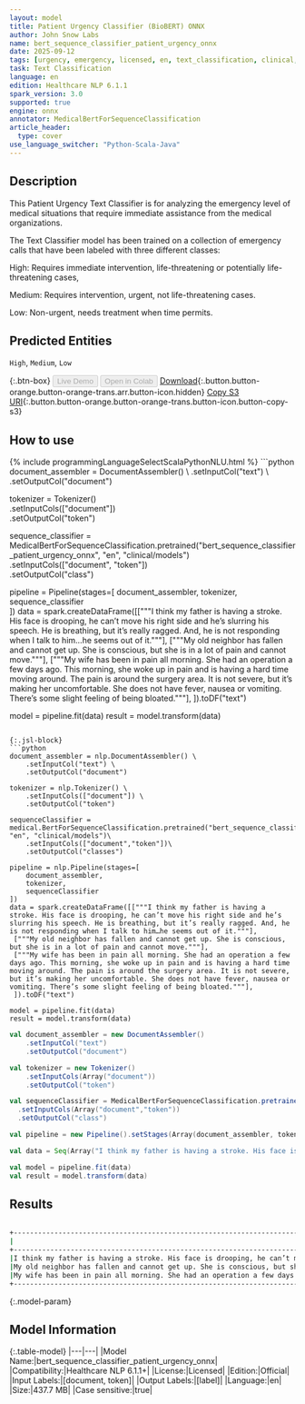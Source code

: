 ```yaml
---
layout: model
title: Patient Urgency Classifier (BioBERT) ONNX
author: John Snow Labs
name: bert_sequence_classifier_patient_urgency_onnx
date: 2025-09-12
tags: [urgency, emergency, licensed, en, text_classification, clinical, onnx]
task: Text Classification
language: en
edition: Healthcare NLP 6.1.1
spark_version: 3.0
supported: true
engine: onnx
annotator: MedicalBertForSequenceClassification
article_header:
  type: cover
use_language_switcher: "Python-Scala-Java"
---
```


## Description

This Patient Urgency Text Classifier is for analyzing the emergency level of medical situations that require immediate assistance from the medical organizations.

The Text Classifier model has been trained on a collection of emergency calls that have been labeled with three different classes:

High: Requires immediate intervention, life-threatening or potentially life-threatening cases,

Medium: Requires intervention, urgent, not life-threatening cases.

Low: Non-urgent, needs treatment when time permits.

## Predicted Entities

`High`, `Medium`, `Low`

{:.btn-box}
<button class="button button-orange" disabled>Live Demo</button>
<button class="button button-orange" disabled>Open in Colab</button>
[Download](https://s3.amazonaws.com/auxdata.johnsnowlabs.com/clinical/models/bert_sequence_classifier_patient_urgency_onnx_en_6.1.1_3.0_1757684339443.zip){:.button.button-orange.button-orange-trans.arr.button-icon.hidden}
[Copy S3 URI](s3://auxdata.johnsnowlabs.com/clinical/models/bert_sequence_classifier_patient_urgency_onnx_en_6.1.1_3.0_1757684339443.zip){:.button.button-orange.button-orange-trans.button-icon.button-copy-s3}

## How to use



<div class="tabs-box" markdown="1">
{% include programmingLanguageSelectScalaPythonNLU.html %}
```python
document_assembler = DocumentAssembler() \
    .setInputCol("text") \
    .setOutputCol("document")

tokenizer = Tokenizer() \
    .setInputCols(["document"]) \
    .setOutputCol("token")

sequence_classifier = MedicalBertForSequenceClassification.pretrained("bert_sequence_classifier_patient_urgency_onnx", "en", "clinical/models")\
  .setInputCols(["document", "token"])\
  .setOutputCol("class")

pipeline = Pipeline(stages=[
    document_assembler, 
    tokenizer,
    sequence_classifier    
])
data = spark.createDataFrame([["""I think my father is having a stroke. His face is drooping, he can’t move his right side and he’s slurring his speech. He is breathing, but it’s really ragged. And, he is not responding when I talk to him…he seems out of it."""], 
 ["""My old neighbor has fallen and cannot get up. She is conscious, but she is in a lot of pain and cannot move."""],
 ["""My wife has been in pain all morning. She had an operation a few days ago. This morning, she woke up in pain and is having a hard time moving around. The pain is around the surgery area. It is not severe, but it’s making her uncomfortable. She does not have fever, nausea or vomiting. There’s some slight feeling of being bloated."""],
 ]).toDF("text")

model = pipeline.fit(data)
result = model.transform(data)
```

{:.jsl-block}
```python
document_assembler = nlp.DocumentAssembler() \
    .setInputCol("text") \
    .setOutputCol("document")

tokenizer = nlp.Tokenizer() \
    .setInputCols(["document"]) \
    .setOutputCol("token")

sequenceClassifier = medical.BertForSequenceClassification.pretrained("bert_sequence_classifier_patient_urgency_onnx", "en", "clinical/models")\
    .setInputCols(["document","token"])\
    .setOutputCol("classes")

pipeline = nlp.Pipeline(stages=[
    document_assembler,
    tokenizer,
    sequenceClassifier
])
data = spark.createDataFrame([["""I think my father is having a stroke. His face is drooping, he can’t move his right side and he’s slurring his speech. He is breathing, but it’s really ragged. And, he is not responding when I talk to him…he seems out of it."""], 
 ["""My old neighbor has fallen and cannot get up. She is conscious, but she is in a lot of pain and cannot move."""],
 ["""My wife has been in pain all morning. She had an operation a few days ago. This morning, she woke up in pain and is having a hard time moving around. The pain is around the surgery area. It is not severe, but it’s making her uncomfortable. She does not have fever, nausea or vomiting. There’s some slight feeling of being bloated."""],
 ]).toDF("text")

model = pipeline.fit(data)
result = model.transform(data)

```
```scala
val document_assembler = new DocumentAssembler() 
    .setInputCol("text") 
    .setOutputCol("document")

val tokenizer = new Tokenizer() 
    .setInputCols(Array("document")) 
    .setOutputCol("token")

val sequenceClassifier = MedicalBertForSequenceClassification.pretrained("bert_sequence_classifier_patient_urgency_onnx", "en", "clinical/models")
  .setInputCols(Array("document","token"))
  .setOutputCol("class")

val pipeline = new Pipeline().setStages(Array(document_assembler, tokenizer, sequenceClassifier))

val data = Seq(Array("I think my father is having a stroke. His face is drooping, he can’t move his right side and he’s slurring his speech. He is breathing, but it’s really ragged. And, he is not responding when I talk to him…he seems out of it.", "My old neighbor has fallen and cannot get up. She is conscious, but she is in a lot of pain and cannot move.", "My wife has been in pain all morning. She had an operation a few days ago. This morning, she woke up in pain and is having a hard time moving around. The pain is around the surgery area. It is not severe, but it’s making her uncomfortable. She does not have fever, nausea or vomiting. There’s some slight feeling of being bloated.")).toDF("text")

val model = pipeline.fit(data)
val result = model.transform(data)
```
</div>

## Results

```bash

+----------------------------------------------------------------------------------------------------+--------+
|                                                                                                text|  result|
+----------------------------------------------------------------------------------------------------+--------+
|I think my father is having a stroke. His face is drooping, he can’t move his right side and he’s...|  [High]|
|My old neighbor has fallen and cannot get up. She is conscious, but she is in a lot of pain and c...|[Medium]|
|My wife has been in pain all morning. She had an operation a few days ago. This morning, she woke...|   [Low]|
+----------------------------------------------------------------------------------------------------+--------+
```

{:.model-param}
## Model Information

{:.table-model}
|---|---|
|Model Name:|bert_sequence_classifier_patient_urgency_onnx|
|Compatibility:|Healthcare NLP 6.1.1+|
|License:|Licensed|
|Edition:|Official|
|Input Labels:|[document, token]|
|Output Labels:|[label]|
|Language:|en|
|Size:|437.7 MB|
|Case sensitive:|true|